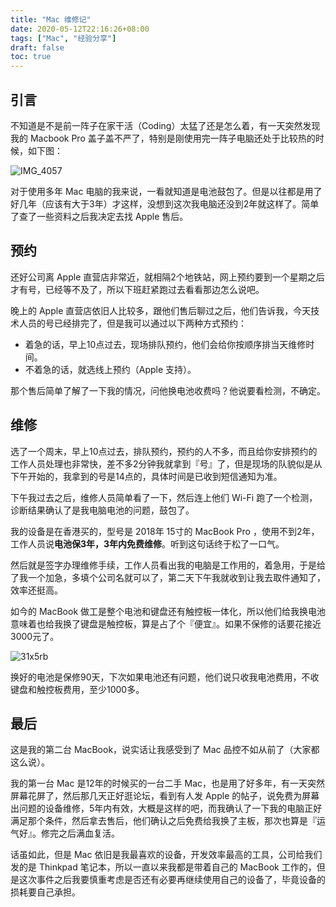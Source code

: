 ```yaml
---
title: "Mac 维修记"
date: 2020-05-12T22:16:26+08:00
tags: ["Mac", "经验分享"] 
draft: false
toc: true
---
```


## 引言

不知道是不是前一阵子在家干活（Coding）太猛了还是怎么着，有一天突然发现我的 Macbook Pro 盖子盖不严了，特别是刚使用完一阵子电脑还处于比较热的时候，如下图：

![IMG_4057](https://blog-1251237404.cos.ap-guangzhou.myqcloud.com/IMG_4057.JPG!m)

对于使用多年 Mac 电脑的我来说，一看就知道是电池鼓包了。但是以往都是用了好几年（应该有大于3年）才这样，没想到这次我电脑还没到2年就这样了。简单了查了一些资料之后我决定去找 Apple 售后。

<!--more-->

## 预约

还好公司离 Apple 直营店非常近，就相隔2个地铁站，网上预约要到一个星期之后才有号，已经等不及了，所以下班赶紧跑过去看看那边怎么说吧。

晚上的 Apple 直营店依旧人比较多，跟他们售后聊过之后，他们告诉我，今天技术人员的号已经排完了，但是我可以通过以下两种方式预约：

- 着急的话，早上10点过去，现场排队预约，他们会给你按顺序排当天维修时间。
- 不着急的话，就选线上预约（Apple 支持）。

那个售后简单了解了一下我的情况，问他换电池收费吗？他说要看检测，不确定。

## 维修

选了一个周末，早上10点过去，排队预约，预约的人不多，而且给你安排预约的工作人员处理也非常快，差不多2分钟我就拿到『号』了，但是现场的队貌似是从下午开始的，我拿到的号是14点的，具体时间是已收到短信通知为准。

下午我过去之后，维修人员简单看了一下，然后连上他们 Wi-Fi 跑了一个检测，诊断结果确认了是我电脑电池的问题，鼓包了。

我的设备是在香港买的，型号是 2018年 15寸的 MacBook Pro ，使用不到2年，工作人员说**电池保3年，3年内免费维修**。听到这句话终于松了一口气。

然后就是签字办理维修手续，工作人员看出我的电脑是工作用的，着急用，于是给了我一个加急，多填个公司名就可以了，第二天下午我就收到让我去取件通知了，效率还挺高。

如今的 MacBook 做工是整个电池和键盘还有触控板一体化，所以他们给我换电池意味着也给我换了键盘是触控板，算是占了个『便宜』。如果不保修的话要花接近3000元了。

![31x5rb](https://blog-1251237404.cos.ap-guangzhou.myqcloud.com/31x5rb.png)

换好的电池是保修90天，下次如果电池还有问题，他们说只收我电池费用，不收键盘和触控板费用，至少1000多。

## 最后

这是我的第二台 MacBook，说实话让我感受到了 Mac 品控不如从前了（大家都这么说）。

我的第一台 Mac 是12年的时候买的一台二手 Mac，也是用了好多年，有一天突然屏幕花屏了，然后那几天正好逛论坛，看到有人发 Apple 的帖子，说免费为屏幕出问题的设备维修，5年内有效，大概是这样的吧，而我确认了一下我的电脑正好满足那个条件，然后拿去售后，他们确认之后免费给我换了主板，那次也算是『运气好』。修完之后满血复活。

话虽如此，但是 Mac 依旧是我最喜欢的设备，开发效率最高的工具，公司给我们发的是 Thinkpad 笔记本，所以一直以来我都是带着自己的 MacBook 工作的，但是这次事件之后我要慎重考虑是否还有必要再继续使用自己的设备了，毕竟设备的损耗要自己承担。